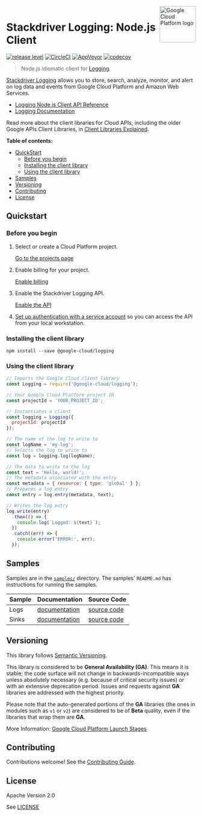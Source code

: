 <img src="https://avatars2.githubusercontent.com/u/2810941?v=3&s=96" alt="Google Cloud Platform logo" title="Google Cloud Platform" align="right" height="96" width="96"/>

# Stackdriver Logging: Node.js Client

[![release level](https://img.shields.io/badge/release%20level-general%20availability%20%28GA%29-brightgreen.svg?style&#x3D;flat)](https://cloud.google.com/terms/launch-stages)
[![CircleCI](https://img.shields.io/circleci/project/github/googleapis/nodejs-logging.svg?style=flat)](https://circleci.com/gh/googleapis/nodejs-logging)
[![AppVeyor](https://ci.appveyor.com/api/projects/status/github/googleapis/nodejs-logging?svg=true)](https://ci.appveyor.com/project/googleapis/nodejs-logging)
[![codecov](https://img.shields.io/codecov/c/github/googleapis/nodejs-logging/repo-migration.svg?style=flat)](https://codecov.io/gh/googleapis/nodejs-logging)

> Node.js idiomatic client for [Logging][product-docs].

[Stackdriver Logging](https://cloud.google.com/logging/docs) allows you to store, search, analyze, monitor, and alert on log data and events from Google Cloud Platform and Amazon Web Services.

* [Logging Node.js Client API Reference][client-docs]
* [Logging Documentation][product-docs]

Read more about the client libraries for Cloud APIs, including the older
Google APIs Client Libraries, in [Client Libraries Explained][explained].

[explained]: https://cloud.google.com/apis/docs/client-libraries-explained

**Table of contents:**

* [QuickStart](#quickstart)
  * [Before you begin](#before-you-begin)
  * [Installing the client library](#installing-the-client-library)
  * [Using the client library](#using-the-client-library)
* [Samples](#samples)
* [Versioning](#versioning)
* [Contributing](#contributing)
* [License](#license)

## Quickstart

### Before you begin

1.  Select or create a Cloud Platform project.

    [Go to the projects page][projects]

1.  Enable billing for your project.

    [Enable billing][billing]

1.  Enable the Stackdriver Logging API.

    [Enable the API][enable_api]

1.  [Set up authentication with a service account][auth] so you can access the
    API from your local workstation.

[projects]: https://console.cloud.google.com/project
[billing]: https://support.google.com/cloud/answer/6293499#enable-billing
[enable_api]: https://console.cloud.google.com/flows/enableapi?apiid=
[auth]: https://cloud.google.com/docs/authentication/getting-started

### Installing the client library

    npm install --save @google-cloud/logging

### Using the client library

```javascript
// Imports the Google Cloud client library
const Logging = require('@google-cloud/logging');

// Your Google Cloud Platform project ID
const projectId = 'YOUR_PROJECT_ID';

// Instantiates a client
const logging = Logging({
  projectId: projectId
});

// The name of the log to write to
const logName = 'my-log';
// Selects the log to write to
const log = logging.log(logName);

// The data to write to the log
const text = 'Hello, world!';
// The metadata associated with the entry
const metadata = { resource: { type: 'global' } };
// Prepares a log entry
const entry = log.entry(metadata, text);

// Writes the log entry
log.write(entry)
  .then(() => {
    console.log(`Logged: ${text}`);
  })
  .catch((err) => {
    console.error('ERROR:', err);
  });
```

## Samples

Samples are in the [`samples/`](https://github.com/blob/master/samples) directory. The samples' `README.md`
has instructions for running the samples.

| Sample                      | Documentation                      | Source Code                       |
| --------------------------- | ---------------------------------- | --------------------------------- |
| Logs | [documentation](https://cloud.google.com/logging/docs) | [source code](https://github.com/googleapis/nodejs-logging/blob/master/samples/logs.js) |
| Sinks | [documentation](https://cloud.google.com/logging/docs) | [source code](https://github.com/googleapis/nodejs-logging/blob/master/samples/sinks.js) |

## Versioning

This library follows [Semantic Versioning](http://semver.org/).

This library is considered to be **General Availability (GA)**. This means it
is stable; the code surface will not change in backwards-incompatible ways
unless absolutely necessary (e.g. because of critical security issues) or with
an extensive deprecation period. Issues and requests against **GA** libraries
are addressed with the highest priority.

Please note that the auto-generated portions of the **GA** libraries (the ones
in modules such as `v1` or `v2`) are considered to be of **Beta** quality, even
if the libraries that wrap them are **GA**.

More Information: [Google Cloud Platform Launch Stages][launch_stages]

[launch_stages]: https://cloud.google.com/terms/launch-stages

## Contributing

Contributions welcome! See the [Contributing Guide](.github/CONTRIBUTING.md).

## License

Apache Version 2.0

See [LICENSE](LICENSE)

[client-docs]: https://cloud.google.com/nodejs/docs/reference/logging/latest/
[product-docs]: https://cloud.google.com/logging/docs
